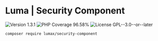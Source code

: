 # Luma | Security Component

<div>
<!-- Version Badge -->
<img src="https://img.shields.io/badge/Version-1.3.1-blue" alt="Version 1.3.1">
<!-- PHP Coverage Badge -->
<img src="https://img.shields.io/badge/PHP Coverage-96.58%25-green" alt="PHP Coverage 96.58%">
<!-- License Badge -->
<img src="https://img.shields.io/badge/License-GPL--3.0--or--later-34ad9b" alt="License GPL--3.0--or--later">
</div>

```
composer require lumax/security-component
```